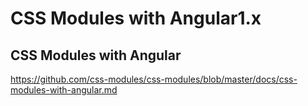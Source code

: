# CSS Modules with Angular1.x



## CSS Modules with Angular

https://github.com/css-modules/css-modules/blob/master/docs/css-modules-with-angular.md















